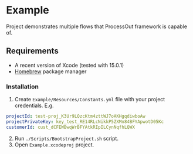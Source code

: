 # Example

Project demonstrates multiple flows that ProcessOut framework is capable of.

## Requirements

- A recent version of Xcode (tested with 15.0.1)
- [Homebrew](https://brew.sh) package manager

### Installation

1. Create `Example/Resources/Constants.yml` file with your project credentials. E.g.

```yml
projectId: test-proj_K3Ur9LQzcKtm4zttWJ7oAKHgqdiwboAw
projectPrivateKey: key_test_RE14RLcNikkP5ZXMn84BFYApwotD05Kc
customerId: cust_dCFEWBwqWrBFYAtkRIpILCynNqfhLQWX
```

2. Run `./Scripts/BootstrapProject.sh` script.
3. Open `Example.xcodeproj` project.
